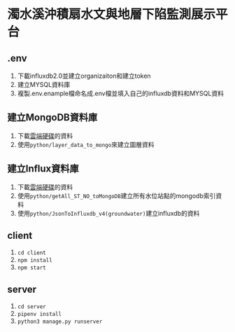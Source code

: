 # 濁水溪沖積扇水文與地層下陷監測展示平台

## .env
  1. 下載influxdb2.0並建立organizaiton和建立token
  2. 建立MYSQL資料庫
  3. 複製.env.enample檔命名成.env檔並填入自己的influxdb資料和MYSQL資料

## 建立MongoDB資料庫
  1. 下載[雲端硬碟](https://drive.google.com/drive/folders/1sXM7NQU-Hob5yAZJEGWv2PFAffOhMdpa)的資料
  2. 使用```python/layer_data_to_mongo```來建立圖層資料

## 建立Influx資料庫
  1. 下載[雲端硬碟](https://drive.google.com/drive/folders/1J4cKrxF6lQ4gm5h9bOlsseLJscmh8OOh)的資料
  3. 使用```python/getAll_ST_NO_toMongoDB```建立所有水位站點的mongodb索引資料
  4. 使用```python/JsonToInfluxdb_v4(groundwater)```建立influxdb的資料


## client

1. ```cd client```
2. ```npm install```
3. ```npm start```


## server

1. ```cd server```
2. ```pipenv install```
3. ```python3 manage.py runserver```